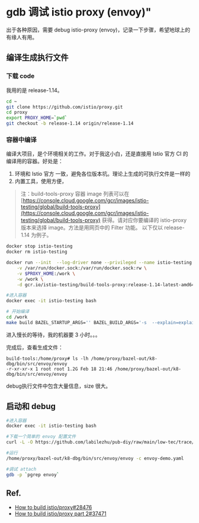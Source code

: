 # gdb 调试 istio proxy (envoy)"


出于各种原因，需要 debug istio-proxy (envoy)，记录一下步骤，希望地球上的有缘人有用。

## 编译生成执行文件

### 下载 code

我用的是 release-1.14。

```bash
cd ~
git clone https://github.com/istio/proxy.git
cd proxy
export PROXY_HOME=`pwd`
git checkout -b release-1.14 origin/release-1.14
```

### 容器中编译

编译大项目，是个环境相关的工作。对于我这小白，还是直接用 Istio 官方 CI 的编译用的容器。好处是：
1. 环境和 Istio 官方 一致，避免各位版本坑。理论上生成的可执行文件是一样的
2. 内置工具，使用方便，


> 注：build-tools-proxy 容器 image 列表可以在 [https://console.cloud.google.com/gcr/images/istio-testing/global/build-tools-proxy](https://console.cloud.google.com/gcr/images/istio-testing/global/build-tools-proxy) 获得。请对应你要编译的 istio-proxy 版本来选择 image。方法是用网页中的 Filter 功能。 以下仅以 release-1.14 为例子。




```bash
docker stop istio-testing
docker rm istio-testing

docker run --init  --log-driver none --privileged --name istio-testing --hostname istio-testing \
    -v /var/run/docker.sock:/var/run/docker.sock:rw \
    -v $PROXY_HOME:/work \
    -w /work \
    -d gcr.io/istio-testing/build-tools-proxy:release-1.14-latest-amd64 bash -c '/bin/sleep 300d'

#进入容器
docker exec -it istio-testing bash

# 开始编译
cd /work
make build BAZEL_STARTUP_ARGS='' BAZEL_BUILD_ARGS='-s  --explain=explain.txt --config=debug' BAZEL_TARGETS='//src/envoy:envoy'

```


进入慢长的等待，我的机器要 3 小时。。。

完成后，查看生成文件：
```
build-tools:/home/proxy# ls -lh /home/proxy/bazel-out/k8-dbg/bin/src/envoy/envoy
-r-xr-xr-x 1 root root 1.2G Feb 18 21:46 /home/proxy/bazel-out/k8-dbg/bin/src/envoy/envoy
```

debug执行文件中包含大量信息，size 很大。

## 启动和 debug

```bash
#进入容器
docker exec -it istio-testing bash

#下载一个简单的 envoy 配置文件
curl -L -O https://github.com/labilezhu/pub-diy/raw/main/low-tec/trace/trace-istio/bpftrace/envoy-demo.yaml

#运行
/home/proxy/bazel-out/k8-dbg/bin/src/envoy/envoy -c envoy-demo.yaml

#调试 attach
gdb -p `pgrep envoy`

```

## Ref.

- [How to build istio/proxy#28476](https://github.com/istio/istio/issues/28476)
- [How to build istio/proxy part 2#37471](https://github.com/istio/istio/issues/37471)